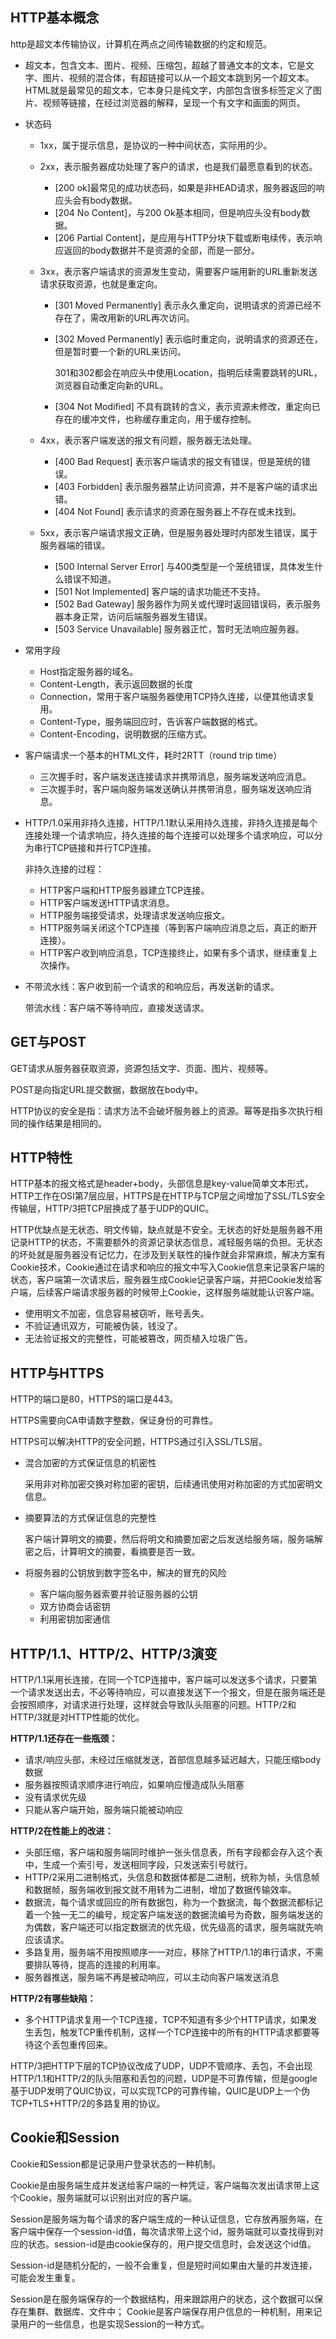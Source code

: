 ## HTTP基本概念

http是超文本传输协议，计算机在两点之间传输数据的约定和规范。

- 超文本，包含文本、图片、视频、压缩包，超越了普通文本的文本，它是文字、图片、视频的混合体，有超链接可以从一个超文本跳到另一个超文本。HTML就是最常见的超文本，它本身只是纯文字，内部包含很多标签定义了图片、视频等链接，在经过浏览器的解释，呈现一个有文字和画面的网页。

- 状态码

  - 1xx，属于提示信息，是协议的一种中间状态，实际用的少。

  - 2xx，表示服务器成功处理了客户的请求，也是我们最愿意看到的状态。

    - [200 ok]最常见的成功状态码，如果是非HEAD请求，服务器返回的响应头会有body数据。
    - [204 No Content]，与200 Ok基本相同，但是响应头没有body数据。
    - [206 Partial Content]，是应用与HTTP分块下载或断电续传，表示响应返回的body数据并不是资源的全部，而是一部分。

  - 3xx，表示客户端请求的资源发生变动，需要客户端用新的URL重新发送请求获取资源，也就是重定向。

    - [301 Moved Permanently] 表示永久重定向，说明请求的资源已经不存在了，需改用新的URL再次访问。
    - [302 Moved Permanently] 表示临时重定向，说明请求的资源还在，但是暂时要一个新的URL来访问。

      301和302都会在响应头中使用Location，指明后续需要跳转的URL，浏览器自动重定向新的URL。

    - [304 Not Modified] 不具有跳转的含义，表示资源未修改，重定向已存在的缓冲文件，也称缓存重定向，用于缓存控制。

  - 4xx，表示客户端发送的报文有问题，服务器无法处理。

    - [400 Bad Request] 表示客户端请求的报文有错误，但是笼统的错误。
    - [403 Forbidden] 表示服务器禁止访问资源，并不是客户端的请求出错。
    - [404 Not Found] 表示请求的资源在服务器上不存在或未找到。

  - 5xx，表示客户端请求报文正确，但是服务器处理时内部发生错误，属于服务器端的错误。

    - [500 Internal Server Error] 与400类型是一个笼统错误，具体发生什么错误不知道。
    - [501 Not Implemented] 客户端的请求功能还不支持。
    - [502 Bad Gateway] 服务器作为网关或代理时返回错误码，表示服务器本身正常，访问后端服务器发生错误。
    - [503 Service Unavailable] 服务器正忙，暂时无法响应服务器。

- 常用字段

  - Host指定服务器的域名。
  - Content-Length，表示返回数据的长度
  - Connection，常用于客户端服务器使用TCP持久连接，以便其他请求复用。
  - Content-Type，服务端回应时，告诉客户端数据的格式。
  - Content-Encoding，说明数据的压缩方式。

- 客户端请求一个基本的HTML文件，耗时2RTT（round trip time）

  - 三次握手时，客户端发送连接请求并携带消息，服务端发送响应消息。
  - 三次握手时，客户端向服务端发送确认并携带消息，服务端发送响应消息。

- HTTP/1.0采用非持久连接，HTTP/1.1默认采用持久连接，非持久连接是每个连接处理一个请求响应，持久连接的每个连接可以处理多个请求响应，可以分为串行TCP链接和并行TCP连接。

  非持久连接的过程：

  - HTTP客户端和HTTP服务器建立TCP连接。
  - HTTP客户端发送HTTP请求消息。
  - HTTP服务端接受请求，处理请求发送响应报文。
  - HTTP服务端关闭这个TCP连接（等到客户端响应消息之后，真正的断开连接）。
  - HTTP客户收到响应消息，TCP连接终止，如果有多个请求，继续重复上次操作。

- 不带流水线：客户收到前一个请求的和响应后，再发送新的请求。

  带流水线：客户端不等待响应，直接发送请求。

## GET与POST

GET请求从服务器获取资源，资源包括文字、页面、图片、视频等。

POST是向指定URL提交数据，数据放在body中。

HTTP协议的安全是指：请求方法不会破坏服务器上的资源。幂等是指多次执行相同的操作结果是相同的。

## HTTP特性

HTTP基本的报文格式是header+body，头部信息是key-value简单文本形式，HTTP工作在OSI第7层应层，HTTPS是在HTTP与TCP层之间增加了SSL/TLS安全传输层，HTTP/3把TCP层换成了基于UDP的QUIC。

HTTP优缺点是无状态、明文传输，缺点就是不安全。无状态的好处是服务器不用记录HTTP的状态，不需要额外的资源记录状态信息，减轻服务端的负担。无状态的坏处就是服务器没有记忆力，在涉及到关联性的操作就会非常麻烦，解决方案有Cookie技术，Cookie通过在请求和响应的报文中写入Cookie信息来记录客户端的状态，客户端第一次请求后，服务器生成Cookie记录客户端，并把Cookie发给客户端，后续客户端请求服务器的时候带上Cookie，这样服务端就能认识客户端。

- 使用明文不加密，信息容易被窃听，账号丢失。
- 不验证通讯双方，可能被伪装，钱没了。
- 无法验证报文的完整性，可能被篡改，网页植入垃圾广告。



## HTTP与HTTPS

HTTP的端口是80，HTTPS的端口是443。

HTTPS需要向CA申请数字整数，保证身份的可靠性。

HTTPS可以解决HTTP的安全问题，HTTPS通过引入SSL/TLS层。

- 混合加密的方式保证信息的机密性

  采用非对称加密交换对称加密的密钥，后续通讯使用对称加密的方式加密明文信息。

- 摘要算法的方式保证信息的完整性

  客户端计算明文的摘要，然后将明文和摘要加密之后发送给服务端，服务端解密之后，计算明文的摘要，看摘要是否一致。

- 将服务器的公钥放到数字签名中，解决的冒充的风险

  - 客户端向服务器索要并验证服务器的公钥
  - 双方协商会话密钥
  - 利用密钥加密通信

  

## HTTP/1.1、HTTP/2、HTTP/3演变

HTTP/1.1采用长连接，在同一个TCP连接中，客户端可以发送多个请求，只要第一个请求发送出去，不必等待响应，可以直接发送下一个报文，但是在服务端还是会按照顺序，对请求进行处理，这样就会导致队头阻塞的问题。HTTP/2和HTTP/3就是对HTTP性能的优化。

**HTTP/1.1还存在一些瓶颈：**

- 请求/响应头部，未经过压缩就发送，首部信息越多延迟越大，只能压缩body数据
- 服务器按照请求顺序进行响应，如果响应慢造成队头阻塞
- 没有请求优先级
- 只能从客户端开始，服务端只能被动响应

**HTTP/2在性能上的改进：**

- 头部压缩，客户端和服务端同时维护一张头信息表，所有字段都会存入这个表中，生成一个索引号，发送相同字段，只发送索引号就行。
- HTTP/2采用二进制格式，头信息和数据体都是二进制，统称为帧，头信息帧和数据帧，服务端收到报文就不用转为二进制，增加了数据传输效率。
- 数据流，每个请求或回应的所有数据包，称为一个数据流，每个数据流都标记着一个独一无二的编号，规定客户端发送的数据流编号为奇数，服务端发送的为偶数，客户端还可以指定数据流的优先级，优先级高的请求，服务端就先响应该请求。
- 多路复用，服务端不用按照顺序一一对应，移除了HTTP/1.1的串行请求，不需要排队等待，提高的连接的利用率。
- 服务器推送，服务端不再是被动响应，可以主动向客户端发送消息

**HTTP/2有哪些缺陷：**

- 多个HTTP请求复用一个TCP连接，TCP不知道有多少个HTTP请求，如果发生丢包，触发TCP重传机制，这样一个TCP连接中的所有的HTTP请求都要等待这个丢包重传回来。

HTTP/3把HTTP下层的TCP协议改成了UDP，UDP不管顺序、丢包，不会出现HTTP/1.1和HTTP/2的队头阻塞和丢包的问题，UDP是不可靠传输，但是google基于UDP发明了QUIC协议，可以实现TCP的可靠传输，QUIC是UDP上一个伪TCP+TLS+HTTP/2的多路复用的协议。



## Cookie和Session

Cookie和Session都是记录用户登录状态的一种机制。

Cookie是由服务端生成并发送给客户端的一种凭证，客户端每次发出请求带上这个Cookie，服务端就可以识别出对应的客户端。

Session是服务端为每个请求的客户端生成的一种认证信息，它存放再服务端，在客户端中保存一个session-id值，每次请求带上这个id，服务端就可以查找得到对应的状态。session-id是由cookie保存的，用户提交信息时，会发送这个id值。

Session-id是随机分配的，一般不会重复，但是短时间如果由大量的并发连接，可能会发生重复。

Session是在服务端保存的一个数据结构，用来跟踪用户的状态，这个数据可以保存在集群、数据库、文件中；
Cookie是客户端保存用户信息的一种机制，用来记录用户的一些信息，也是实现Session的一种方式。

